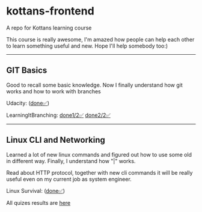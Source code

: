 # kottans-frontend
 A repo for Kottans learning course

 This course is really awesome, I'm amazed how people
 can help each other to learn something useful and new. Hope I'll help somebody too:)

--- 
## GIT Basics
Good to recall some basic knowledge. Now I finally understand how git works and how to work with branches

Udacity: ([done✅](task_git_collaboration/udacity-git.png))

LearningItBranching: [done1/2✅](task_git_collaboration/learning-it-branching-git-1.png) [done2/2✅](task_git_collaboration/learning-it-branching-git-1.png)


--- 
## Linux CLI and Networking
Learned a lot of new linux commands and figured out how to use some old in different way. Finally, I understand how "|" works.

Read about HTTP protocol, together with new cli commands it will be really useful even on my current job as system engineer.

Linux Survival: ([done✅](task_linux_cli/conclusion.png))

All quizes results are [here](task_linux_cli/)